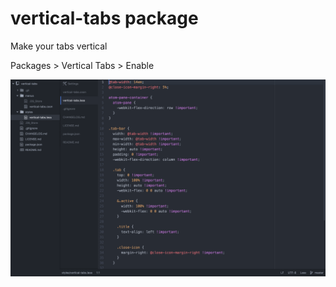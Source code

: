 # vertical-tabs package

Make your tabs vertical

Packages > Vertical Tabs > Enable

![](https://raw.githubusercontent.com/tiger4th/gh-pages/master/readme/vertical-tabs/screenshot.png)
